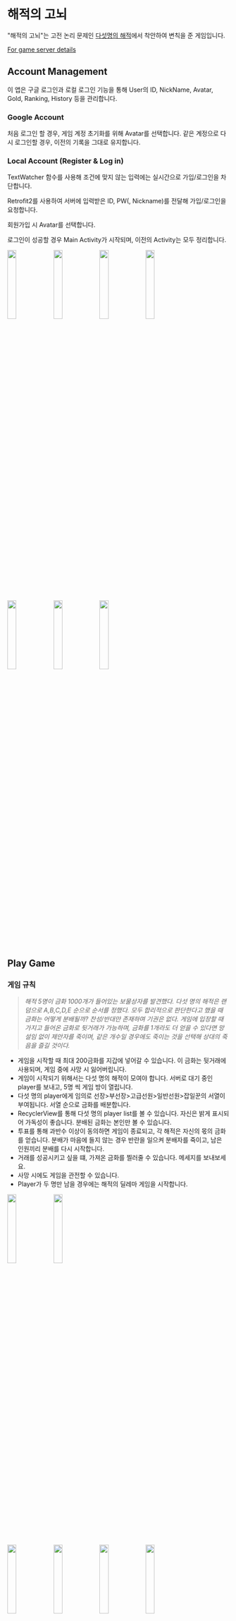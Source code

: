 # 해적의 고뇌

"해적의 고뇌"는 고전 논리 문제인 [다섯명의 해적](https://namu.wiki/w/%EB%8B%A4%EC%84%AF%20%EB%AA%85%EC%9D%98%20%ED%95%B4%EC%A0%81)에서 착안하여 변칙을 준 게임입니다.

[For game server details](https://github.com/dewpe000/fivePiratesGameServer)

## Account Management

이 앱은 구글 로그인과 로컬 로그인 기능을 통해 User의 ID, NickName, Avatar, Gold, Ranking, History 등을 관리합니다.


### Google Account

처음 로그인 할 경우, 게임 계정 초기화를 위해 Avatar를 선택합니다. 같은 계정으로 다시 로그인할 경우, 이전의 기록을 그대로 유지합니다.


### Local Account (Register & Log in)

TextWatcher 함수를 사용해 조건에 맞지 않는 입력에는 실시간으로 가입/로그인을 차단합니다.

Retrofit2를 사용하여 서버에 입력받은 ID, PW(, Nickname)를 전달해  가입/로그인을 요청합니다.

회원가입 시 Avatar를 선택합니다.

로그인이 성공할 경우 Main Activity가 시작되며, 이전의 Activity는 모두 정리합니다.


<img width="20%" src ="https://user-images.githubusercontent.com/56427889/178464663-4553a446-5681-48bf-be06-9dcb18fb5fc6.png"/> <img width="20%" src ="https://user-images.githubusercontent.com/56427889/178464760-302e9701-4923-4f7f-b4a9-dde88e769b8a.png"/> <img width="20%" src ="https://user-images.githubusercontent.com/56427889/178467118-1ebe52b8-9213-405b-ab77-93f461ac9ea4.png"/> <img width="20%" src ="https://user-images.githubusercontent.com/56427889/178467302-a8681f90-a1bd-496d-b583-a95de90d79a3.png"/> 

<img width="20%" src ="https://user-images.githubusercontent.com/56427889/178467679-0b24ea00-a4a5-402e-b1ce-ae8d85640a5d.png"/> <img width="20%" src ="https://user-images.githubusercontent.com/56427889/178467697-f7d3ca9b-077e-4972-bac2-f7509d2f2144.png"/> <img width="20%" src ="https://user-images.githubusercontent.com/56427889/178479929-0663533f-27c8-4b51-b01f-af0724eea82b.png"/>

## Play Game


### 게임 규칙

>*해적 5명이 금화 1000개가 들어있는 보물상자를 발견했다. 다섯 명의 해적은 랜덤으로 A,B,C,D,E 순으로 순서를 정했다. 모두 합리적으로 판단한다고 했을 때 금화는 어떻게 분배될까? 찬성/반대만 존재하며 기권은 없다. 게임에 입장할 때 가지고 들어온 금화로 뒷거래가 가능하며, 금화를 1개라도 더 얻을 수 있다면 망설임 없이 제안자를 죽이며, 같은 개수일 경우에도 죽이는 것을 선택해 상대의 죽음을 즐길 것이다.*

- 게임을 시작할 때 최대 200금화를 지갑에 넣어갈 수 있습니다. 이 금화는 뒷거래에 사용되며, 게임 중에 사망 시 잃어버립니다.
- 게임이 시작되기 위해서는 다섯 명의 해적이 모여야 합니다. 서버로 대기 중인 player를 보내고, 5명 씩 게임 방이 열립니다.
- 다섯 명의 player에게 임의로 선장>부선장>고급선원>일반선원>잡일꾼의 서열이 부여됩니다. 서열 순으로 금화를 배분합니다. 
- RecyclerView를 통해 다섯 명의 player list를 볼 수 있습니다. 자신은 밝게 표시되어 가독성이 좋습니다. 분배된 금화는 본인만 볼 수 있습니다.
- 투표를 통해 과반수 이상이 동의하면 게임이 종료되고, 각 해적은 자신의 몫의 금화를 얻습니다. 분배가 마음에 들지 않는 경우 반란을 일으켜 분배자를 죽이고, 남은 인원끼리 분배를 다시 시작합니다. 
- 거래를 성공시키고 싶을 떄, 가져온 금화를 찔러줄 수 있습니다. 메세지를 보내보세요.
- 사망 시에도 게임을 관전할 수 있습니다.
- Player가 두 명만 남을 경우에는 해적의 딜레마 게임을 시작합니다.

<img width="20%" src ="https://user-images.githubusercontent.com/56427889/178468637-07a178f2-c210-4db4-813a-030bec0f1f25.png"/> <img width="20%" src ="https://user-images.githubusercontent.com/56427889/178468755-18227385-ed7e-41e5-8e40-b86020ed71a3.png"/> 

<img width="20%" src ="https://user-images.githubusercontent.com/56427889/178479105-cb006585-3059-4ba7-9345-4522a99d3899.png"/> <img width="20%" src ="https://user-images.githubusercontent.com/56427889/178479192-59321a51-9fbd-41d2-a753-635499538e62.png"/> <img width="20%" src ="https://user-images.githubusercontent.com/56427889/178479520-91e28949-13f4-4bdf-997a-c88dc38a21e4.png"/> <img width="20%" src ="https://user-images.githubusercontent.com/56427889/178480115-5db9b13c-2b3d-4cdb-8f97-800ef4c61418.png"/>

<!-- <img width="20%" src =""/><img width="20%" src =""/><img width="20%" src =""/> -->


## Extra Features

### History

그동안의 게임 전적을 볼 수 있습니다. RecyclerView를 통해 구현되었으며, 서버에서 데이터를 받아옵니다.

### Ranking

금화 개수를 기준으로 하여 Player의 랭킹을 볼 수 있습니다. RecyclerView를 통해 구현되었으며, 서버에서 데이터를 받아옵니다.

<img width="20%" src ="https://user-images.githubusercontent.com/56427889/178463162-58cc143c-7c06-441a-a0c4-8fabccca24f3.png"/> <img width = 20% src="https://user-images.githubusercontent.com/56427889/178463173-142ce72d-843d-46cb-8757-f99aea869fdd.png"/>

## Development Setting

- OS: Android (minSdk: 21, targetSdk: 32)
- Language: Java
- IDE: Android Studio
- Target Device: Pixel2

### Author

[한양대학교 컴퓨터소프트웨어학부 한관희](https://github.com/dewpe000)

[KAIST 전산학부 김주연](https://github.com/editadiary)

2022.07.06.-2022.07.12.
